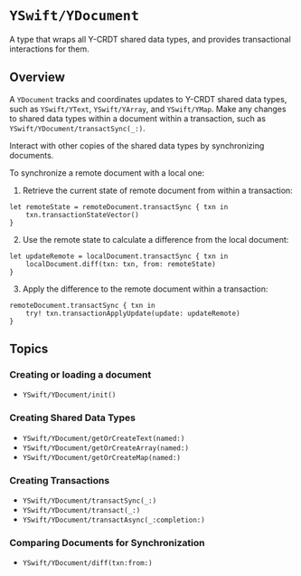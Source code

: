 # ``YSwift/YDocument``

A type that wraps all Y-CRDT shared data types, and provides transactional interactions for them.

## Overview

A `YDocument` tracks and coordinates updates to Y-CRDT shared data types, such as ``YSwift/YText``, ``YSwift/YArray``, and ``YSwift/YMap``.
Make any changes to shared data types within a document within a transaction, such as ``YSwift/YDocument/transactSync(_:)``.

Interact with other copies of the shared data types by synchronizing documents.

To synchronize a remote document with a local one:

1. Retrieve the current state of remote document from within a transaction:
```
let remoteState = remoteDocument.transactSync { txn in
    txn.transactionStateVector()
}
```

2. Use the remote state to calculate a difference from the local document:
```
let updateRemote = localDocument.transactSync { txn in
    localDocument.diff(txn: txn, from: remoteState)
}
```

3. Apply the difference to the remote document within a transaction:
```
remoteDocument.transactSync { txn in
    try! txn.transactionApplyUpdate(update: updateRemote)
}
```

## Topics

### Creating or loading a document

- ``YSwift/YDocument/init()``

### Creating Shared Data Types

- ``YSwift/YDocument/getOrCreateText(named:)``
- ``YSwift/YDocument/getOrCreateArray(named:)``
- ``YSwift/YDocument/getOrCreateMap(named:)``

### Creating Transactions

- ``YSwift/YDocument/transactSync(_:)``
- ``YSwift/YDocument/transact(_:)``
- ``YSwift/YDocument/transactAsync(_:completion:)``

### Comparing Documents for Synchronization

- ``YSwift/YDocument/diff(txn:from:)``


